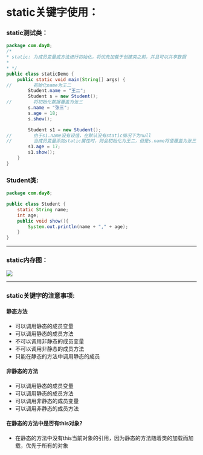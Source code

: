 # static关键字使用：

### static测试类：

```java
package com.day8;
/*
* static: 为成员变量或方法进行初始化，将优先加载于创建类之前，并且可以共享数据
*
* */
public class staticDemo {
    public static void main(String[] args) {
//        初始化name为王二
        Student.name = "王二";
        Student s = new Student();
//        将初始化数据覆盖为张三
        s.name = "张三";
        s.age = 18;
        s.show();

        Student s1 = new Student();
//        由于s1.name没有设值，在默认没有static情况下为null
//        当成员变量添加static属性时，则会初始化为王二，但是s.name将值覆盖为张三，所以s1.name在没有赋值的情况下，他的值与s.name共享
        s1.age = 17;
        s1.show();
    }
}

```

### Student类:

```java
package com.day8;

public class Student {
    static String name;
    int age;
    public void show(){
        System.out.println(name + "," + age);
    }
}
```

------

### static内存图：

![](C:\Users\阿灯\Desktop\笔记\java\static内存图.png)

------

### static关键字的注意事项:

#### 	静态方法

- 可以调用静态的成员变量
- 可以调用静态的成员方法
- 不可以调用非静态的成员变量
- 不可以调用非静态的成员方法
- 只能在静态的方法中调用静态的成员

#### 	非静态的方法

- 可以调用静态的成员变量
- 可以调用静态的成员方法
- 可以调用非静态的成员变量
- 可以调用非静态的成员方法

#### 在静态的方法中是否有this对象?

- 在静态的方法中没有this当前对象的引用，因为静态的方法随着类的加载而加载，优先于所有的对象